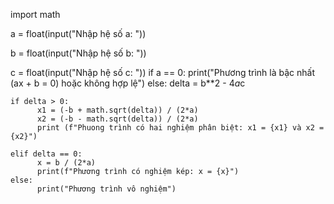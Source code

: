 import math

a = float(input("Nhập hệ số a: "))

b = float(input("Nhập hệ số b: "))

c = float(input("Nhập hệ số c: "))
if a == 0: 
    print("Phương trình là bậc nhất (ax + b = 0) hoặc không hợp lệ") 
else:
    delta = b**2 - 4*a*c

    if delta > 0: 
          x1 = (-b + math.sqrt(delta)) / (2*a) 
          x2 = (-b - math.sqrt(delta)) / (2*a) 
          print (f"Phuong trình có hai nghiệm phân biệt: x1 = {x1} và x2 = {x2}")

    elif delta == 0:
          x = b / (2*a)
          print(f"Phương trình có nghiệm kép: x = {x}") 
    else: 
          print("Phương trình vô nghiệm")
